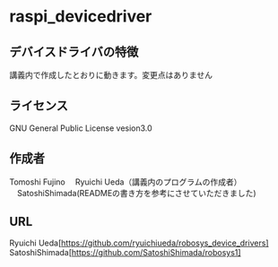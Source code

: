 # raspi_devicedriver

## デバイスドライバの特徴
講義内で作成したとおりに動きます。変更点はありません

## ライセンス
GNU General Public License vesion3.0

## 作成者
Tomoshi Fujino
　Ryuichi Ueda（講義内のプログラムの作成者）
 　SatoshiShimada(READMEの書き方を参考にさせていただきました)
　　
## URL
Ryuichi Ueda[https://github.com/ryuichiueda/robosys_device_drivers]
SatoshiShimada[https://github.com/SatoshiShimada/robosys1]
